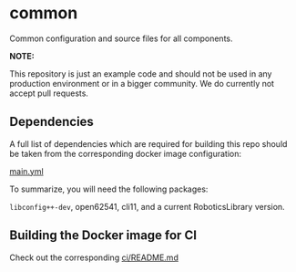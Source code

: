 # common

Common configuration and source files for all components.

**NOTE:**

This repository is just an example code and should not be used in any production environment or in a bigger community.
We do currently not accept pull requests. 

## Dependencies

A full list of dependencies which are required for building this repo should be taken from the corresponding docker image configuration:

[main.yml](.gihtub/workflows/main.yml)


To summarize, you will need the following packages:

`libconfig++-dev`, open62541, cli11, and a current RoboticsLibrary version.

## Building the Docker image for CI

Check out the corresponding [ci/README.md](ci/README.md)